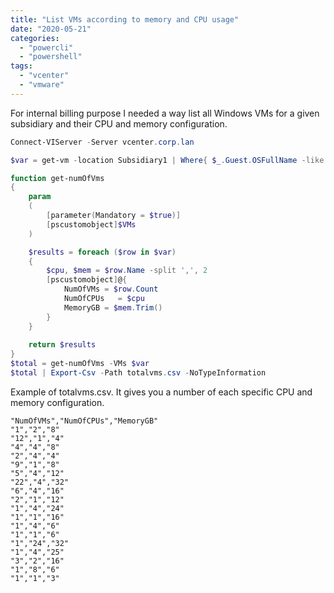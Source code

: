 ```yaml
---
title: "List VMs according to memory and CPU usage"
date: "2020-05-21"
categories: 
  - "powercli"
  - "powershell"
tags: 
  - "vcenter"
  - "vmware"
---
```


For internal billing purpose I needed a way list all Windows VMs for a given subsidiary and their CPU and memory configuration.

```powershell
Connect-VIServer -Server vcenter.corp.lan

$var = get-vm -location Subsidiary1 | Where{ $_.Guest.OSFullName -like '*windows*' }  | select numcpu, memorygb | Group-Object numcpu,memorygb

function get-numOfVms
{
	param
	(
		[parameter(Mandatory = $true)]
		[pscustomobject]$VMs
	)

	$results = foreach ($row in $var)
	{
		$cpu, $mem = $row.Name -split ',', 2
		[pscustomobject]@{
			NumOfVMs = $row.Count
			NumOfCPUs   = $cpu
			MemoryGB = $mem.Trim()
		}
	}
	
	return $results
}
$total = get-numOfVms -VMs $var
$total | Export-Csv -Path totalvms.csv -NoTypeInformation
```

Example of totalvms.csv. It gives you a number of each specific CPU and memory configuration.

```
"NumOfVMs","NumOfCPUs","MemoryGB"
"1","2","8"
"12","1","4"
"4","4","8"
"2","4","4"
"9","1","8"
"5","4","12"
"22","4","32"
"6","4","16"
"2","1","12"
"1","4","24"
"1","1","16"
"1","4","6"
"1","1","6"
"1","24","32"
"1","4","25"
"3","2","16"
"1","8","6"
"1","1","3"
```
